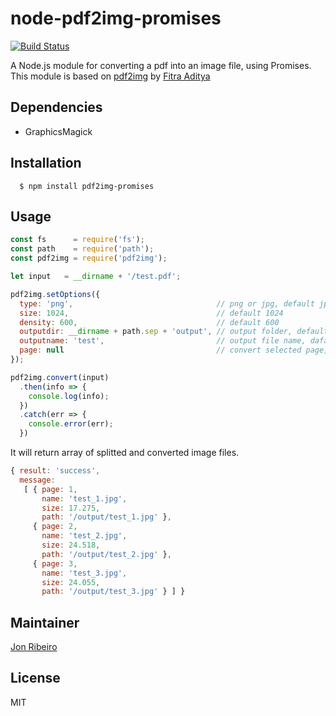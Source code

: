# node-pdf2img-promises

[![Build Status](https://travis-ci.org/jonathas/node-pdf2img-promises.svg?branch=master)](https://travis-ci.org/jonathas/node-pdf2img-promises)

A Node.js module for converting a pdf into an image file, using Promises.
This module is based on [pdf2img](https://github.com/fitraditya/node-pdf2img) by [Fitra Aditya](https://github.com/fitraditya)

## Dependencies
- GraphicsMagick

## Installation
```
  $ npm install pdf2img-promises
```

## Usage

```javascript
const fs      = require('fs');
const path    = require('path');
const pdf2img = require('pdf2img');

let input   = __dirname + '/test.pdf';

pdf2img.setOptions({
  type: 'png',                                // png or jpg, default jpg
  size: 1024,                                 // default 1024
  density: 600,                               // default 600
  outputdir: __dirname + path.sep + 'output', // output folder, default null (if null given, then it will create folder name same as file name)
  outputname: 'test',                         // output file name, dafault null (if null given, then it will create image name same as input name)
  page: null                                  // convert selected page, default null (if null given, then it will convert all pages)
});

pdf2img.convert(input)
  .then(info => {
    console.log(info);
  })
  .catch(err => {
    console.error(err);
  })
```

It will return array of splitted and converted image files.

```javascript
{ result: 'success',
  message: 
   [ { page: 1,
       name: 'test_1.jpg',
       size: 17.275,
       path: '/output/test_1.jpg' },
     { page: 2,
       name: 'test_2.jpg',
       size: 24.518,
       path: '/output/test_2.jpg' },
     { page: 3,
       name: 'test_3.jpg',
       size: 24.055,
       path: '/output/test_3.jpg' } ] }
```

## Maintainer
[Jon Ribeiro][0]

## License
MIT

[0]: https://github.com/jonathas

